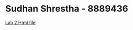 # Sudhan Shrestha - 8889436
[Lab 2 Html file](https://sudhanshrestha.github.io/CSCN8010-lab-submissions/8889436/lab2.html)
